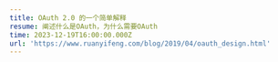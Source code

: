 ```yaml
---
title: OAuth 2.0 的一个简单解释
resume: 阐述什么是OAuth，为什么需要OAuth
time: 2023-12-19T16:00:00.000Z
url: 'https://www.ruanyifeng.com/blog/2019/04/oauth_design.html'
---
```


